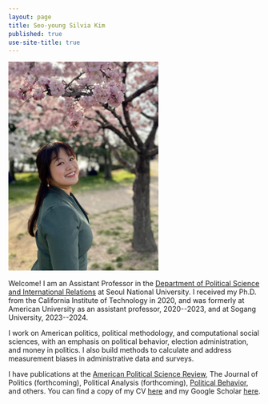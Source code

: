 ```yaml
---
layout: page
title: Seo-young Silvia Kim
published: true
use-site-title: true
---
```


<div class="img">
  <img width="300" style = "margin: 0;" src="./img/profile-2023-raw.jpg" id = "profile">
</div>

Welcome! I am an Assistant Professor in the [Department of Political Science and International Relations](https://psir.shoplic.site/wp/en/home-eng/) at Seoul National University. I received my Ph.D. from the California Institute of Technology in 2020, and was formerly at American University as an assistant professor, 2020--2023, and at Sogang University, 2023--2024. 

I work on American politics, political methodology, and computational social sciences, with an emphasis on political behavior, election administration, and money in politics. I also build methods to calculate and address measurement biases in administrative data and surveys.

I have publications at the [American Political Science Review](https://doi.org/10.1017/S0003055422000983), The Journal of Politics (forthcoming), Political Analysis (forthcoming), [Political Behavior](https://link.springer.com/article/10.1007/s11109-022-09816-z), and others. You can find a copy of my CV [here](https://www.dropbox.com/s/9g6jjc4odrxwur6/kim-cv.pdf?raw=1) and my Google Scholar [here](https://scholar.google.com/citations?user=lbvTrNIAAAAJ&hl=en&authuser=1).
